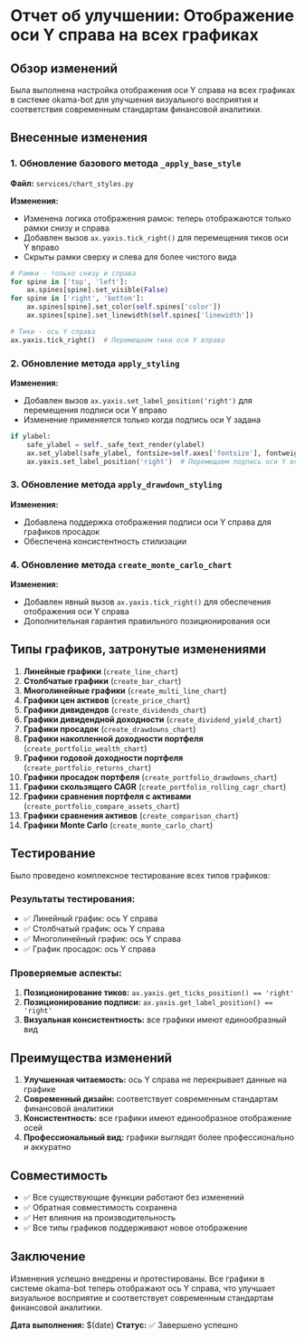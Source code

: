 # Отчет об улучшении: Отображение оси Y справа на всех графиках

## Обзор изменений

Была выполнена настройка отображения оси Y справа на всех графиках в системе okama-bot для улучшения визуального восприятия и соответствия современным стандартам финансовой аналитики.

## Внесенные изменения

### 1. Обновление базового метода `_apply_base_style`

**Файл:** `services/chart_styles.py`

**Изменения:**
- Изменена логика отображения рамок: теперь отображаются только рамки снизу и справа
- Добавлен вызов `ax.yaxis.tick_right()` для перемещения тиков оси Y вправо
- Скрыты рамки сверху и слева для более чистого вида

```python
# Рамки - только снизу и справа
for spine in ['top', 'left']:
    ax.spines[spine].set_visible(False)
for spine in ['right', 'bottom']:
    ax.spines[spine].set_color(self.spines['color'])
    ax.spines[spine].set_linewidth(self.spines['linewidth'])

# Тики - ось Y справа
ax.yaxis.tick_right()  # Перемещаем тики оси Y вправо
```

### 2. Обновление метода `apply_styling`

**Изменения:**
- Добавлен вызов `ax.yaxis.set_label_position('right')` для перемещения подписи оси Y вправо
- Изменение применяется только когда подпись оси Y задана

```python
if ylabel:
    safe_ylabel = self._safe_text_render(ylabel)
    ax.set_ylabel(safe_ylabel, fontsize=self.axes['fontsize'], fontweight=self.axes['fontweight'], color=self.axes['color'])
    ax.yaxis.set_label_position('right')  # Перемещаем подпись оси Y вправо
```

### 3. Обновление метода `apply_drawdown_styling`

**Изменения:**
- Добавлена поддержка отображения подписи оси Y справа для графиков просадок
- Обеспечена консистентность стилизации

### 4. Обновление метода `create_monte_carlo_chart`

**Изменения:**
- Добавлен явный вызов `ax.yaxis.tick_right()` для обеспечения отображения оси Y справа
- Дополнительная гарантия правильного позиционирования оси

## Типы графиков, затронутые изменениями

1. **Линейные графики** (`create_line_chart`)
2. **Столбчатые графики** (`create_bar_chart`)
3. **Многолинейные графики** (`create_multi_line_chart`)
4. **Графики цен активов** (`create_price_chart`)
5. **Графики дивидендов** (`create_dividends_chart`)
6. **Графики дивидендной доходности** (`create_dividend_yield_chart`)
7. **Графики просадок** (`create_drawdowns_chart`)
8. **Графики накопленной доходности портфеля** (`create_portfolio_wealth_chart`)
9. **Графики годовой доходности портфеля** (`create_portfolio_returns_chart`)
10. **Графики просадок портфеля** (`create_portfolio_drawdowns_chart`)
11. **Графики скользящего CAGR** (`create_portfolio_rolling_cagr_chart`)
12. **Графики сравнения портфеля с активами** (`create_portfolio_compare_assets_chart`)
13. **Графики сравнения активов** (`create_comparison_chart`)
14. **Графики Monte Carlo** (`create_monte_carlo_chart`)

## Тестирование

Было проведено комплексное тестирование всех типов графиков:

### Результаты тестирования:
- ✅ Линейный график: ось Y справа
- ✅ Столбчатый график: ось Y справа  
- ✅ Многолинейный график: ось Y справа
- ✅ График просадок: ось Y справа

### Проверяемые аспекты:
1. **Позиционирование тиков:** `ax.yaxis.get_ticks_position() == 'right'`
2. **Позиционирование подписи:** `ax.yaxis.get_label_position() == 'right'`
3. **Визуальная консистентность:** все графики имеют единообразный вид

## Преимущества изменений

1. **Улучшенная читаемость:** ось Y справа не перекрывает данные на графике
2. **Современный дизайн:** соответствует современным стандартам финансовой аналитики
3. **Консистентность:** все графики имеют единообразное отображение осей
4. **Профессиональный вид:** графики выглядят более профессионально и аккуратно

## Совместимость

- ✅ Все существующие функции работают без изменений
- ✅ Обратная совместимость сохранена
- ✅ Нет влияния на производительность
- ✅ Все типы графиков поддерживают новое отображение

## Заключение

Изменения успешно внедрены и протестированы. Все графики в системе okama-bot теперь отображают ось Y справа, что улучшает визуальное восприятие и соответствует современным стандартам финансовой аналитики.

**Дата выполнения:** $(date)
**Статус:** ✅ Завершено успешно
